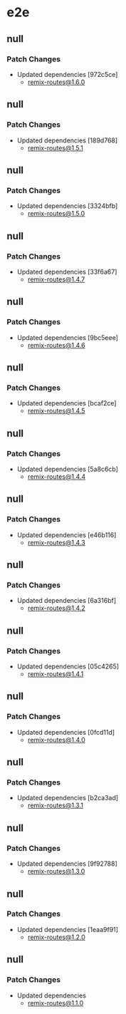 # e2e

## null

### Patch Changes

- Updated dependencies [972c5ce]
  - remix-routes@1.6.0

## null

### Patch Changes

- Updated dependencies [189d768]
  - remix-routes@1.5.1

## null

### Patch Changes

- Updated dependencies [3324bfb]
  - remix-routes@1.5.0

## null

### Patch Changes

- Updated dependencies [33f6a67]
  - remix-routes@1.4.7

## null

### Patch Changes

- Updated dependencies [9bc5eee]
  - remix-routes@1.4.6

## null

### Patch Changes

- Updated dependencies [bcaf2ce]
  - remix-routes@1.4.5

## null

### Patch Changes

- Updated dependencies [5a8c6cb]
  - remix-routes@1.4.4

## null

### Patch Changes

- Updated dependencies [e46b116]
  - remix-routes@1.4.3

## null

### Patch Changes

- Updated dependencies [6a316bf]
  - remix-routes@1.4.2

## null

### Patch Changes

- Updated dependencies [05c4265]
  - remix-routes@1.4.1

## null

### Patch Changes

- Updated dependencies [0fcd11d]
  - remix-routes@1.4.0

## null

### Patch Changes

- Updated dependencies [b2ca3ad]
  - remix-routes@1.3.1

## null

### Patch Changes

- Updated dependencies [9f92788]
  - remix-routes@1.3.0

## null

### Patch Changes

- Updated dependencies [1eaa9f91]
  - remix-routes@1.2.0

## null

### Patch Changes

- Updated dependencies
  - remix-routes@1.1.0
